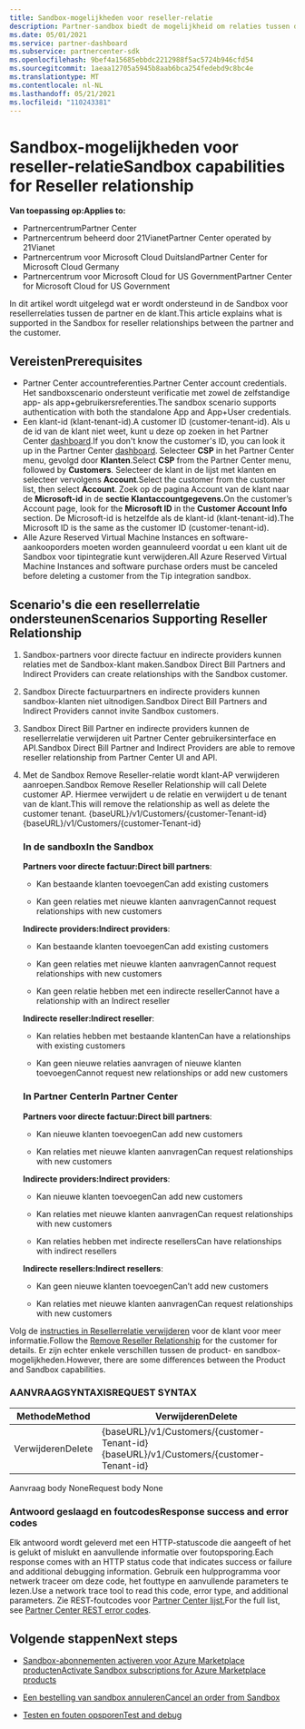 ```yaml
---
title: Sandbox-mogelijkheden voor reseller-relatie
description: Partner-sandbox biedt de mogelijkheid om relaties tussen de partner en de klant te ondersteunen
ms.date: 05/01/2021
ms.service: partner-dashboard
ms.subservice: partnercenter-sdk
ms.openlocfilehash: 9bef4a15685ebbdc2212988f5ac5724b946cfd54
ms.sourcegitcommit: 1aeaa12705a5945b8aab6bca254fedebd9c8bc4e
ms.translationtype: MT
ms.contentlocale: nl-NL
ms.lasthandoff: 05/21/2021
ms.locfileid: "110243381"
---
```

# <a name="sandbox-capabilities-for-reseller-relationship"></a><span data-ttu-id="9a067-103">Sandbox-mogelijkheden voor reseller-relatie</span><span class="sxs-lookup"><span data-stu-id="9a067-103">Sandbox capabilities for Reseller relationship</span></span>

<span data-ttu-id="9a067-104">**Van toepassing op:**</span><span class="sxs-lookup"><span data-stu-id="9a067-104">**Applies to:**</span></span>

- <span data-ttu-id="9a067-105">Partnercentrum</span><span class="sxs-lookup"><span data-stu-id="9a067-105">Partner Center</span></span>
- <span data-ttu-id="9a067-106">Partnercentrum beheerd door 21Vianet</span><span class="sxs-lookup"><span data-stu-id="9a067-106">Partner Center operated by 21Vianet</span></span>
- <span data-ttu-id="9a067-107">Partnercentrum voor Microsoft Cloud Duitsland</span><span class="sxs-lookup"><span data-stu-id="9a067-107">Partner Center for Microsoft Cloud Germany</span></span>
- <span data-ttu-id="9a067-108">Partnercentrum voor Microsoft Cloud for US Government</span><span class="sxs-lookup"><span data-stu-id="9a067-108">Partner Center for Microsoft Cloud for US Government</span></span>

<span data-ttu-id="9a067-109">In dit artikel wordt uitgelegd wat er wordt ondersteund in de Sandbox voor resellerrelaties tussen de partner en de klant.</span><span class="sxs-lookup"><span data-stu-id="9a067-109">This article explains what is supported in the Sandbox for reseller relationships between the partner and the customer.</span></span> 

## <a name="prerequisites"></a><span data-ttu-id="9a067-110">Vereisten</span><span class="sxs-lookup"><span data-stu-id="9a067-110">Prerequisites</span></span>

- <span data-ttu-id="9a067-111">Partner Center accountreferenties.</span><span class="sxs-lookup"><span data-stu-id="9a067-111">Partner Center account credentials.</span></span> <span data-ttu-id="9a067-112">Het sandboxscenario ondersteunt verificatie met zowel de zelfstandige app- als app+gebruikersreferenties.</span><span class="sxs-lookup"><span data-stu-id="9a067-112">The sandbox scenario supports authentication with both the standalone App and App+User credentials.</span></span>
- <span data-ttu-id="9a067-113">Een klant-id (klant-tenant-id).</span><span class="sxs-lookup"><span data-stu-id="9a067-113">A customer ID (customer-tenant-id).</span></span> <span data-ttu-id="9a067-114">Als u de id van de klant niet weet, kunt u deze op zoeken in het Partner Center [dashboard](https://partner.microsoft.com/dashboard/home).</span><span class="sxs-lookup"><span data-stu-id="9a067-114">If you don't know the customer's ID, you can look it up in the Partner Center [dashboard](https://partner.microsoft.com/dashboard/home).</span></span> <span data-ttu-id="9a067-115">Selecteer **CSP** in het Partner Center menu, gevolgd door **Klanten**.</span><span class="sxs-lookup"><span data-stu-id="9a067-115">Select **CSP** from the Partner Center menu, followed by **Customers**.</span></span> <span data-ttu-id="9a067-116">Selecteer de klant in de lijst met klanten en selecteer vervolgens **Account**.</span><span class="sxs-lookup"><span data-stu-id="9a067-116">Select the customer from the customer list, then select **Account**.</span></span> <span data-ttu-id="9a067-117">Zoek op de pagina Account van de klant naar de **Microsoft-id** in de **sectie Klantaccountgegevens.**</span><span class="sxs-lookup"><span data-stu-id="9a067-117">On the customer’s Account page, look for the **Microsoft ID** in the **Customer Account Info** section.</span></span> <span data-ttu-id="9a067-118">De Microsoft-id is hetzelfde als de klant-id (klant-tenant-id).</span><span class="sxs-lookup"><span data-stu-id="9a067-118">The Microsoft ID is the same as the customer ID (customer-tenant-id).</span></span>
- <span data-ttu-id="9a067-119">Alle Azure Reserved Virtual Machine Instances en software-aankooporders moeten worden geannuleerd voordat u een klant uit de Sandbox voor tipintegratie kunt verwijderen.</span><span class="sxs-lookup"><span data-stu-id="9a067-119">All Azure Reserved Virtual Machine Instances and software purchase orders must be canceled before deleting a customer from the Tip integration sandbox.</span></span>

## <a name="scenarios-supporting-reseller-relationship"></a><span data-ttu-id="9a067-120">Scenario's die een resellerrelatie ondersteunen</span><span class="sxs-lookup"><span data-stu-id="9a067-120">Scenarios Supporting Reseller Relationship</span></span>

1.  <span data-ttu-id="9a067-121">Sandbox-partners voor directe factuur en indirecte providers kunnen relaties met de Sandbox-klant maken.</span><span class="sxs-lookup"><span data-stu-id="9a067-121">Sandbox Direct Bill Partners and Indirect Providers can create relationships with the Sandbox customer.</span></span> 
2.  <span data-ttu-id="9a067-122">Sandbox Directe factuurpartners en indirecte providers kunnen sandbox-klanten niet uitnodigen.</span><span class="sxs-lookup"><span data-stu-id="9a067-122">Sandbox Direct Bill Partners and Indirect Providers cannot invite Sandbox customers.</span></span>

3. <span data-ttu-id="9a067-123">Sandbox Direct Bill Partner en indirecte providers kunnen de resellerrelatie verwijderen uit Partner Center gebruikersinterface en API.</span><span class="sxs-lookup"><span data-stu-id="9a067-123">Sandbox Direct Bill Partner and Indirect Providers are able to remove reseller relationship from Partner Center UI and API.</span></span>

4. <span data-ttu-id="9a067-124">Met de Sandbox Remove Reseller-relatie wordt klant-AP verwijderen aanroepen.</span><span class="sxs-lookup"><span data-stu-id="9a067-124">Sandbox Remove Reseller Relationship will call Delete customer AP.</span></span> <span data-ttu-id="9a067-125">Hiermee verwijdert u de relatie en verwijdert u de tenant van de klant.</span><span class="sxs-lookup"><span data-stu-id="9a067-125">This will remove the relationship as well as delete the customer tenant.</span></span> <span data-ttu-id="9a067-126">{baseURL}/v1/Customers/{customer-Tenant-id}</span><span class="sxs-lookup"><span data-stu-id="9a067-126">{baseURL}/v1/Customers/{customer-Tenant-id}</span></span>


    ### <a name="in-the-sandbox"></a><span data-ttu-id="9a067-127">In de sandbox</span><span class="sxs-lookup"><span data-stu-id="9a067-127">In the Sandbox</span></span>

    <span data-ttu-id="9a067-128">**Partners voor directe factuur:**</span><span class="sxs-lookup"><span data-stu-id="9a067-128">**Direct bill partners**:</span></span>

    - <span data-ttu-id="9a067-129">Kan bestaande klanten toevoegen</span><span class="sxs-lookup"><span data-stu-id="9a067-129">Can add existing customers</span></span>

    - <span data-ttu-id="9a067-130">Kan geen relaties met nieuwe klanten aanvragen</span><span class="sxs-lookup"><span data-stu-id="9a067-130">Cannot request relationships with new customers</span></span>

    <span data-ttu-id="9a067-131">**Indirecte providers:**</span><span class="sxs-lookup"><span data-stu-id="9a067-131">**Indirect providers**:</span></span>

    - <span data-ttu-id="9a067-132">Kan bestaande klanten toevoegen</span><span class="sxs-lookup"><span data-stu-id="9a067-132">Can add existing customers</span></span>

    - <span data-ttu-id="9a067-133">Kan geen relaties met nieuwe klanten aanvragen</span><span class="sxs-lookup"><span data-stu-id="9a067-133">Cannot request relationships with new customers</span></span>

    - <span data-ttu-id="9a067-134">Kan geen relatie hebben met een indirecte reseller</span><span class="sxs-lookup"><span data-stu-id="9a067-134">Cannot have a relationship with an Indirect reseller</span></span>

    <span data-ttu-id="9a067-135">**Indirecte reseller:**</span><span class="sxs-lookup"><span data-stu-id="9a067-135">**Indirect reseller**:</span></span> 

    -   <span data-ttu-id="9a067-136">Kan relaties hebben met bestaande klanten</span><span class="sxs-lookup"><span data-stu-id="9a067-136">Can have a relationships with existing customers</span></span>

    -   <span data-ttu-id="9a067-137">Kan geen nieuwe relaties aanvragen of nieuwe klanten toevoegen</span><span class="sxs-lookup"><span data-stu-id="9a067-137">Cannot request new relationships or add new customers</span></span>

    ### <a name="in-partner-center"></a><span data-ttu-id="9a067-138">In Partner Center</span><span class="sxs-lookup"><span data-stu-id="9a067-138">In Partner Center</span></span>

    <span data-ttu-id="9a067-139">**Partners voor directe factuur:**</span><span class="sxs-lookup"><span data-stu-id="9a067-139">**Direct bill partners**:</span></span>

    -   <span data-ttu-id="9a067-140">Kan nieuwe klanten toevoegen</span><span class="sxs-lookup"><span data-stu-id="9a067-140">Can add new customers</span></span>

    -   <span data-ttu-id="9a067-141">Kan relaties met nieuwe klanten aanvragen</span><span class="sxs-lookup"><span data-stu-id="9a067-141">Can request relationships with new customers</span></span>

    <span data-ttu-id="9a067-142">**Indirecte providers:**</span><span class="sxs-lookup"><span data-stu-id="9a067-142">**Indirect providers**:</span></span>

    -   <span data-ttu-id="9a067-143">Kan nieuwe klanten toevoegen</span><span class="sxs-lookup"><span data-stu-id="9a067-143">Can add new customers</span></span>

    -   <span data-ttu-id="9a067-144">Kan relaties met nieuwe klanten aanvragen</span><span class="sxs-lookup"><span data-stu-id="9a067-144">Can request relationships with new customers</span></span>

    -   <span data-ttu-id="9a067-145">Kan relaties hebben met indirecte resellers</span><span class="sxs-lookup"><span data-stu-id="9a067-145">Can have relationships with indirect resellers</span></span>

    <span data-ttu-id="9a067-146">**Indirecte resellers:**</span><span class="sxs-lookup"><span data-stu-id="9a067-146">**Indirect resellers**:</span></span>

    -   <span data-ttu-id="9a067-147">Kan geen nieuwe klanten toevoegen</span><span class="sxs-lookup"><span data-stu-id="9a067-147">Can’t add new customers</span></span>

    -   <span data-ttu-id="9a067-148">Kan relaties met nieuwe klanten aanvragen</span><span class="sxs-lookup"><span data-stu-id="9a067-148">Can request relationships with new customers</span></span>


<span data-ttu-id="9a067-149">Volg de [instructies in Resellerrelatie verwijderen](remove-a-reseller-relationship-with-a-customer.md) voor de klant voor meer informatie.</span><span class="sxs-lookup"><span data-stu-id="9a067-149">Follow the [Remove Reseller Relationship](remove-a-reseller-relationship-with-a-customer.md) for the customer for details.</span></span> <span data-ttu-id="9a067-150">Er zijn echter enkele verschillen tussen de product- en sandbox-mogelijkheden.</span><span class="sxs-lookup"><span data-stu-id="9a067-150">However, there are some differences between the Product and Sandbox capabilities.</span></span>

### <a name="request-syntax"></a><span data-ttu-id="9a067-151">AANVRAAGSYNTAXIS</span><span class="sxs-lookup"><span data-stu-id="9a067-151">REQUEST SYNTAX</span></span>

|<span data-ttu-id="9a067-152">**Methode**</span><span class="sxs-lookup"><span data-stu-id="9a067-152">**Method**</span></span>|<span data-ttu-id="9a067-153">**Verwijderen**</span><span class="sxs-lookup"><span data-stu-id="9a067-153">**Delete**</span></span>|
|-------------|------------|
|<span data-ttu-id="9a067-154">Verwijderen</span><span class="sxs-lookup"><span data-stu-id="9a067-154">Delete</span></span>|<span data-ttu-id="9a067-155">{baseURL}/v1/Customers/{customer-Tenant-id}</span><span class="sxs-lookup"><span data-stu-id="9a067-155">{baseURL}/v1/Customers/{customer-Tenant-id}</span></span> |

<span data-ttu-id="9a067-156">Aanvraag body None</span><span class="sxs-lookup"><span data-stu-id="9a067-156">Request body None</span></span>

### <a name="response-success-and-error-codes"></a><span data-ttu-id="9a067-157">Antwoord geslaagd en foutcodes</span><span class="sxs-lookup"><span data-stu-id="9a067-157">Response success and error codes</span></span>

<span data-ttu-id="9a067-158">Elk antwoord wordt geleverd met een HTTP-statuscode die aangeeft of het is gelukt of mislukt en aanvullende informatie over foutopsporing.</span><span class="sxs-lookup"><span data-stu-id="9a067-158">Each response comes with an HTTP status code that indicates success or failure and additional debugging information.</span></span> <span data-ttu-id="9a067-159">Gebruik een hulpprogramma voor netwerk traceer om deze code, het fouttype en aanvullende parameters te lezen.</span><span class="sxs-lookup"><span data-stu-id="9a067-159">Use a network trace tool to read this code, error type, and additional parameters.</span></span> <span data-ttu-id="9a067-160">Zie REST-foutcodes voor [Partner Center lijst.](./error-codes.md)</span><span class="sxs-lookup"><span data-stu-id="9a067-160">For the full list, see [Partner Center REST error codes](./error-codes.md).</span></span>

## <a name="next-steps"></a><span data-ttu-id="9a067-161">Volgende stappen</span><span class="sxs-lookup"><span data-stu-id="9a067-161">Next steps</span></span>

- [<span data-ttu-id="9a067-162">Sandbox-abonnementen activeren voor Azure Marketplace producten</span><span class="sxs-lookup"><span data-stu-id="9a067-162">Activate Sandbox subscriptions for Azure Marketplace products</span></span>](activate-sandbox-subscription-azure-marketplace-products.md)

- [<span data-ttu-id="9a067-163">Een bestelling van sandbox annuleren</span><span class="sxs-lookup"><span data-stu-id="9a067-163">Cancel an order from Sandbox</span></span>](cancel-an-order-from-the-integration-sandbox.md)

- [<span data-ttu-id="9a067-164">Testen en fouten opsporen</span><span class="sxs-lookup"><span data-stu-id="9a067-164">Test and debug</span></span>](test-and-debug.md)